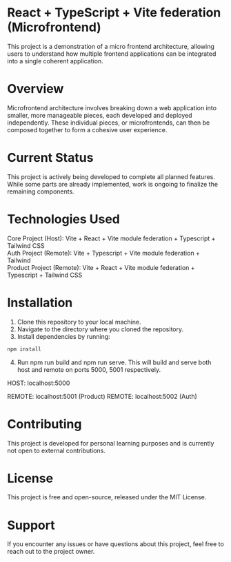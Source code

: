 # React + TypeScript + Vite federation (Microfrontend)
This project is a demonstration of a micro frontend architecture, allowing users to understand how multiple frontend applications can be integrated into a single coherent application.

# Overview
Microfrontend architecture involves breaking down a web application into smaller, more manageable pieces, each developed and deployed independently. These individual pieces, or microfrontends, can then be composed together to form a cohesive user experience.

# Current Status
This project is actively being developed to complete all planned features. While some parts are already implemented, work is ongoing to finalize the remaining components.

# Technologies Used
Core Project (Host): Vite + React + Vite module federation + Typescript + Tailwind CSS <br/>
Auth Project (Remote): Vite + Typescript + Vite module federation + Tailwind <br/>
Product Project (Remote): Vite + React + Vite module federation + Typescript + Tailwind CSS <br/>

# Installation
1. Clone this repository to your local machine.
2. Navigate to the directory where you cloned the repository.
3. Install dependencies by running:
```js
npm install
```
4. Run npm run build and npm run serve. This will build and serve both host and remote on ports 5000, 5001 respectively.

HOST: localhost:5000 

REMOTE: localhost:5001 (Product)
REMOTE: localhost:5002 (Auth)

# Contributing
This project is developed for personal learning purposes and is currently not open to external contributions.

# License
This project is free and open-source, released under the MIT License.

# Support
If you encounter any issues or have questions about this project, feel free to reach out to the project owner.
